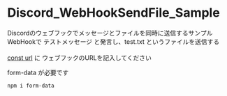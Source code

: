 # Discord_WebHookSendFile_Sample
Discordのウェブフックでメッセージとファイルを同時に送信するサンプル
<br>
WebHookで テストメッセージ と発言し、test.txt というファイルを送信する
<br>
<br>
[const url](https://github.com/malken21/Discord_WebHookSendFile_Sample/blob/main/index.js#L21) に ウェブフックのURLを記入してください

form-data が必要です

```
npm i form-data
```
